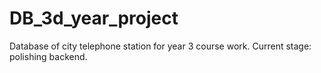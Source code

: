 # DB_3d_year_project
Database of city telephone station for year 3 course work. Current stage: polishing backend.
